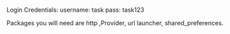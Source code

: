 Login Credentials:
username: task
pass: task123

Packages you will need are http ,Provider, url launcher, shared_preferences.
